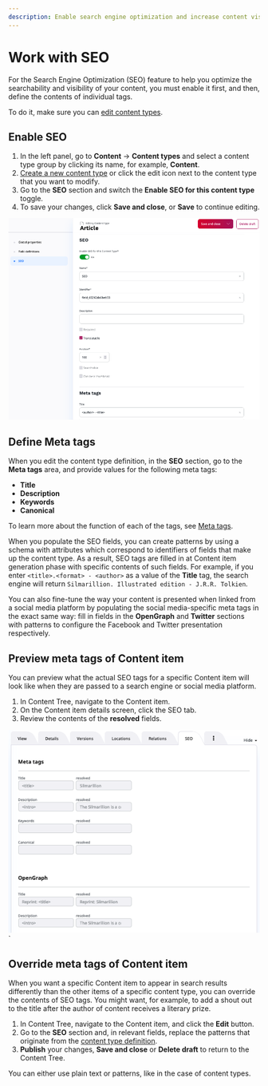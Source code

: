 ```yaml
---
description: Enable search engine optimization and increase content visibility by defining meta tags.
---
```


# Work with SEO

For the Search Engine Optimization (SEO) feature to help you optimize the searchability 
and visibility of your content, you must enable it first, and
then, define the contents of individual tags.

To do it, make sure you can [edit content types](../content_management/content_model.md#content_types).

## Enable SEO

1. In the left panel, go to **Content** -> **Content types** and select a content type group by clicking its name, for example, **Content**.
2. [Create a new content type](create_edit_content_types.md) or click the edit icon next to the content type that you want to modify.
3. Go to the **SEO** section and switch the **Enable SEO for this content type** toggle.
4. To save your changes, click **Save and close**, or **Save** to continue editing.

![SEO tags](img/SEO_tags.png "SEO configuration")

## Define Meta tags

When you edit the content type definition, in the **SEO** section, go to the 
**Meta tags** area, and provide values for the following meta tags:

- **Title**
- **Description**
- **Keywords** 
- **Canonical**

To learn more about the function of each of the tags, see [Meta tags](seo.md#meta-tags).

When you populate the SEO fields, you can create patterns by using a schema with 
attributes which correspond to identifiers of fields that make up the content type.
As a result, SEO tags are filled in at Content item generation phase with specific 
contents of such fields. For example, if you enter `<title>.<format> - <author>` 
as a value of the **Title** tag, the search engine will return 
`Silmarillion. Illustrated edition - J.R.R. Tolkien`.

You can also fine-tune the way your content is presented when linked from 
a social media platform by populating the social media-specific meta tags 
in the exact same way: 
fill in fields in the **OpenGraph** and **Twitter** sections with patterns 
to configure the Facebook and Twitter presentation respectively. 
<!--If you leave these fields blank, social media snippets are generated based on 
the definitions that you provided in the search engine meta tag fields.-->

## Preview meta tags of Content item

You can preview what the actual SEO tags for a specific Content item 
will look like when they are passed to a search engine or social media platform.

1. In Content Tree, navigate to the Content item.
2. On the Content item details screen, click the SEO tab.
3. Review the contents of the **resolved** fields.

![SEO tab in Content item details](img/SEO_tab.png)`

## Override meta tags of Content item

When you want a specific Content item to appear in search results differently than 
the other items of a specific content type, you can override the contents of SEO tags.
You might want, for example, to add a shout out to the title after the author of content 
receives a literary prize.

1. In Content Tree, navigate to the Content item, and click the **Edit** button.
2. Go to the **SEO** section and, in relevant fields, replace the patterns that 
originate from the [content type definition](#define-meta-tags). 
3. **Publish** your changes, **Save and close** or **Delete draft** to return to the Content Tree.

You can either use plain text or patterns, like in the case of content types. 

